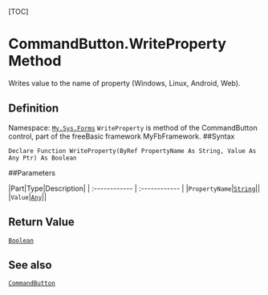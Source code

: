 [TOC]
# CommandButton.WriteProperty Method
Writes value to the name of property (Windows, Linux, Android, Web).
## Definition
Namespace: [`My.Sys.Forms`](My.Sys.Forms.md)
`WriteProperty` is method of the CommandButton control, part of the freeBasic framework MyFbFramework.
##Syntax
```freeBasic
Declare Function WriteProperty(ByRef PropertyName As String, Value As Any Ptr) As Boolean
```

##Parameters

|Part|Type|Description|
| :------------ | :------------ |
|`PropertyName`|[`String`]("https://www.freebasic.net/wiki/KeyPgString")||
|`Value`|[`Any`]("https://www.freebasic.net/wiki/KeyPgAny")||

## Return Value
[`Boolean`]("https://www.freebasic.net/wiki/KeyPgBoolean")
## See also
[`CommandButton`](CommandButton.md)
